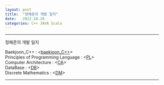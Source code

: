 ```yaml
---
layout: post
title:  "정해준의 개발 일지"
date:   2022.10.28
categories: C++ JAVA Scala
---
```


--- 


정해준의 개발 일지 

Baekjoon_C++ : <[baekjoon_C++]>      
Principles of Programming Language : <[PL]>    
Computer Architecture : <[CA]>   
DataBase :  <[DB]>   
Discrete Mathematics : <[DM]>   

---   



[baekjoon_C++]: https://github.com/haejunejung/baekjoon_
[PL]: https://github.com/haejunejung/PL
[CA]: https://github.com/haejunejung/CA
[DB]: https://github.com/haejunejung/DB
[DM]: https://github.com/haejunejung/DM